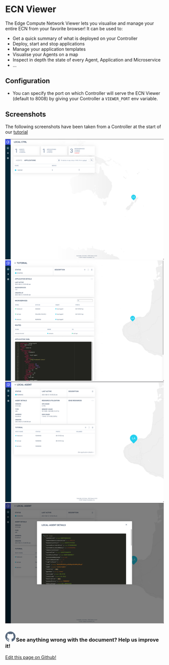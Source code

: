 # ECN Viewer

The Edge Compute Network Viewer lets you visualise and manage your entire ECN from your favorite browser!
It can be used to:

- Get a quick summary of what is deployed on your Controller
- Deploy, start and stop applications
- Manage your application templates
- Visualise your Agents on a map
- Inspect in depth the state of every Agent, Application and Microservice
- ...

## Configuration

- You can specify the port on which Controller will serve the ECN Viewer (default to 8008) by giving your Controller a `VIEWER_PORT` env variable.

## Screenshots

The following screenshots have been taken from a Controller at the start of our [tutorial](../tutorial/introduction)

<div>
  <img src="/images/ecn-viewer/summary.png" />
  <img src="/images/ecn-viewer/app.png"  />
  <img src="/images/ecn-viewer/agent.png"  />
  <img src="/images/ecn-viewer/agent-details.png"  />
</div>

<aside class="notifications contribute">
  <h3><img src="/images/icos/ico-github.svg" alt=""/>See anything wrong with the document? Help us improve it!</h3>
  <a href="https://github.com/Datasance/docs.datasance.com/edit/main/docs/reference-controller/ecn-viewer.md"
    target="_blank">
    <p>Edit this page on Github!</p>
  </a>
</aside>
